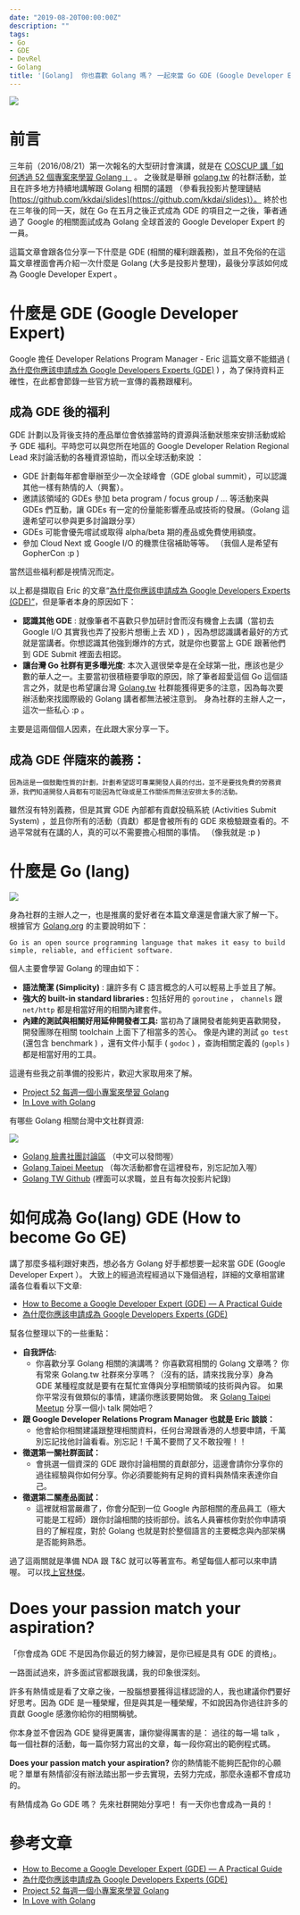 ```yaml
---
date: "2019-08-20T00:00:00Z"
description: ""
tags:
- Go
- GDE
- DevRel
- Golang
title: '[Golang]  你也喜歡 Golang 嗎？ 一起來當 Go GDE (Google Developer Expert) '
---
```


![](../images/2019/gdg-go.jpg)


# 前言

三年前（2016/08/21）第一次報名的大型研討會演講，就是在 [COSCUP 講「如何透過 52 個專案來學習 Golang 」](http://coscup.org/2016/schedules.html#H06) 。 之後就是舉辦 [golang.tw](https://golang.tw) 的社群活動，並且在許多地方持續地講解跟 Golang 相關的議題 （參看我投影片整理鏈結 [https://github.com/kkdai/slides](https://github.com/kkdai/slides)）。 終於也在三年後的同一天，就在 Go 在五月之後正式成為 GDE 的項目之一之後，筆者通過了 Google 的相關面試成為 Golang 全球首波的 Google Developer Expert  的一員。 



這篇文章會跟各位分享一下什麼是 GDE (相關的權利跟義務)，並且不免俗的在這篇文章裡面會再介紹一次什麼是 Golang (大多是投影片整理)，最後分享該如何成為 Google Developer Expert 。

# 什麼是 GDE (Google Developer Expert)

 Google 擔任 Developer Relations Program Manager - Eric 這篇文章不能錯過 ( [為什麼你應該申請成為 Google Developers Experts (GDE)](https://medium.com/@ericsk/%E7%82%BA%E4%BB%80%E9%BA%BC%E4%BD%A0%E6%87%89%E8%A9%B2%E7%94%B3%E8%AB%8B%E6%88%90%E7%82%BA-google-developers-experts-gde-58cf7c361f62) ) ，為了保持資料正確性，在此都會節錄一些官方統一宣傳的義務跟權利。

## 成為 GDE 後的福利

GDE 計劃以及背後支持的產品單位會依據當時的資源與活動狀態來安排活動或給予 GDE 福利。平時您可以與您所在地區的 Google Developer Relation Regional Lead 來討論活動的各種資源協助，而以全球活動來說 ：

- GDE 計劃每年都會舉辦至少一次全球峰會（GDE global summit），可以認識其他一樣有熱情的人（興奮）。
- 邀請該領域的 GDEs 參加 beta program / focus group / … 等活動來與 GDEs 們互動，讓 GDEs 有一定的份量能影響產品或技術的發展。（Golang 這邊希望可以參與更多討論跟分享）
- GDEs 可能會優先嚐試或取得 alpha/beta 期的產品或免費使用額度。
- 參加 Cloud Next 或 Google I/O 的機票住宿補助等等。 （我個人是希望有 GopherCon :p )

當然這些福利都是視情況而定。 

以上都是擷取自 Eric 的文章“[為什麼你應該申請成為 Google Developers Experts (GDE)”](https://medium.com/@ericsk/%E7%82%BA%E4%BB%80%E9%BA%BC%E4%BD%A0%E6%87%89%E8%A9%B2%E7%94%B3%E8%AB%8B%E6%88%90%E7%82%BA-google-developers-experts-gde-58cf7c361f62)，但是筆者本身的原因如下：

- **認識其他 GDE** : 就像筆者不喜歡只參加研討會而沒有機會上去講（當初去 Google I/O 其實我也弄了投影片想衝上去 XD ) ，因為想認識講者最好的方式就是當講者。你想認識其他強到爆炸的方式，就是你也要當上 GDE 跟著他們到 GDE Submit 裡面去相認。
- **讓台灣 Go 社群有更多曝光度**:  本次入選很榮幸是在全球第一批，應該也是少數的華人之一。主要當初很積極要爭取的原因，除了筆者超愛這個 Go 這個語言之外，就是也希望讓台灣 [Golang.tw](https://golang.tw) 社群能獲得更多的注意，因為每次要辦活動來找國際級的 Golang 講者都無法被注意到。 身為社群的主辦人之一，這次一些私心 :p 。

主要是這兩個個人因素，在此跟大家分享一下。



## 成為 GDE 伴隨來的義務：

```
因為這是一個鼓勵性質的計劃，計劃希望認可專業開發人員的付出，並不是要找免費的勞務資源，我們知道開發人員都有可能因為忙碌或是工作關係而無法安排太多的活動。
```

雖然沒有特別義務，但是其實 GDE 內部都有貢獻投稿系統  (Activities Submit System) ，並且你所有的活動（貢獻）都是會被所有的 GDE 來檢驗跟查看的。不過平常就有在講的人，真的可以不需要擔心相關的事情。 （像我就是 :p )



#  什麼是 Go (lang)

![](../images/2019/footer-gopher.png)

身為社群的主辦人之一，也是推廣的愛好者在本篇文章還是會讓大家了解一下。 根據官方 [Golang.org](htttps://golang.org) 的主要說明如下：

```
Go is an open source programming language that makes it easy to build simple, reliable, and efficient software.
```

個人主要會學習 Golang 的理由如下：

- **語法簡潔 (Simplicity)** :  讓許多有 C 語言概念的人可以輕易上手並且了解。
- **強大的 built-in standard libraries :** 包括好用的 `goroutine` ， `channels` 跟 `net/http` 都是相當好用的相關內建套件。
- **內建的測試與相關好用延伸開發者工具:**  當初為了讓開發者能夠更喜歡開發，開發團隊在相關 toolchain 上面下了相當多的苦心。 像是內建的測試 `go test` (還包含 benchmark ) ，還有文件小幫手 ( `godoc` ) ，查詢相關定義的 (`gopls` ) 都是相當好用的工具。

這邊有些我之前準備的投影片，歡迎大家取用來了解。

- [Project 52 每週一個小專案來學習 Golang](https://www.slideshare.net/EvansLin/coscup-2016-project-52-for-golang)
- [In Love with Golang](http://go-talks.appspot.com/github.com/kkdai/GolangTalks/gdgfest/gdgfest.slide#1)

有哪些 Golang 相關台灣中文社群資源:

![](../images/2019/golantw.jpg)

- [Golang 臉書社團討論區](https://www.facebook.com/groups/269001993248363/) （中文可以發問喔）
- [Golang Taipei Meetup](https://meetup.com/golang-taipei-meetup/) （每次活動都會在這裡發布，別忘記加入喔）
- [Golang TW Github](https://github.com/golangtw)  (裡面可以求職，並且有每次投影片紀錄)



# 如何成為 Go(lang) GDE (How to become Go GE)

講了那麼多福利跟好東西，想必各方 Golang 好手都想要一起來當 GDE (Google Developer Expert ）。 大致上的經過流程經過以下幾個過程，詳細的文章相當建議各位看看以下文章:

- [How to Become a Google Developer Expert (GDE) — A Practical Guide](https://medium.com/@jeffdelaney/how-to-become-a-google-developer-expert-gde-a-practical-guide-83621d2c8087)
- [為什麼你應該申請成為 Google Developers Experts (GDE)](https://medium.com/@ericsk/%E7%82%BA%E4%BB%80%E9%BA%BC%E4%BD%A0%E6%87%89%E8%A9%B2%E7%94%B3%E8%AB%8B%E6%88%90%E7%82%BA-google-developers-experts-gde-58cf7c361f62)

幫各位整理以下的一些重點：

- **自我評估:** 
  - 你喜歡分享 Golang 相關的演講嗎？  你喜歡寫相關的 Golang 文章嗎？ 你有常來 Golang.tw 社群來分享嗎？（沒有的話，請來找我分享）身為 GDE 某種程度就是要有在幫忙宣傳與分享相關領域的技術與內容。 如果你平常沒有做類似的事情，建議你應該要開始做。 來 [Golang Taipei Meetup](https://meetup.com/golang-taipei-meetup/)  分享一個小 talk  開始吧？
- **跟 Google  Developer Relations Program Manager 也就是 Eric 談談：** 
  - 他會給你相關建議跟整理相關資料，任何台灣跟香港的人想要申請，千萬別忘記找他討論看看。別忘記！千萬不要問了又不敢投喔！！ 
- **徵選第一關社群面試：**
  - 會挑選一個資深的 GDE 跟你討論相關的貢獻部分，這邊會請你分享你的過往經驗與你如何分享。你必須要能夠有足夠的資料與熱情來表達你自己。
- **徵選第二關產品面試：**
  - 這裡就相當嚴肅了，你會分配到一位 Google 內部相關的產品員工（極大可能是工程師）跟你討論相關的技術部份。該名人員審核你對於你申請項目的了解程度，對於 Golang 也就是對於整個語言的主要概念與內部架構是否能夠熟悉。

過了這兩關就是準備 NDA 跟 T&C 就可以等著宣布。希望每個人都可以來申請喔。 可以找[上官林傑](https://www.facebook.com/ericsk0313)。

# Does your passion match your aspiration?

「你會成為 GDE 不是因為你最近的努力練習，是你已經是具有 GDE 的資格」。

一路面試過來，許多面試官都跟我講，我的印象很深刻。

許多有熱情或是看了文章之後，一股腦想要獲得這樣認證的人，我也建議你們要好好思考。因為 GDE 是一種榮耀，但是與其是一種榮耀，不如說因為你過往許多的貢獻 Google 感激你給你的相關稱號。

你本身並不會因為 GDE 變得更厲害，讓你變得厲害的是： 過往的每一場 talk ，每一個社群的活動，每一篇你努力寫出的文章，每一段你寫出的範例程式碼。 

**Does your passion match your aspiration?**  你的熱情能不能夠匹配你的心願呢？單單有熱情卻沒有辦法踏出那一步去實現，去努力完成，那麼永遠都不會成功的。

有熱情成為 Go GDE 嗎？ 先來社群開始分享吧！  有一天你也會成為一員的！

# 參考文章

- [How to Become a Google Developer Expert (GDE) — A Practical Guide](https://medium.com/@jeffdelaney/how-to-become-a-google-developer-expert-gde-a-practical-guide-83621d2c8087)
- [為什麼你應該申請成為 Google Developers Experts (GDE)](https://medium.com/@ericsk/%E7%82%BA%E4%BB%80%E9%BA%BC%E4%BD%A0%E6%87%89%E8%A9%B2%E7%94%B3%E8%AB%8B%E6%88%90%E7%82%BA-google-developers-experts-gde-58cf7c361f62)
- [Project 52 每週一個小專案來學習 Golang](https://www.slideshare.net/EvansLin/coscup-2016-project-52-for-golang)
- [In Love with Golang](http://go-talks.appspot.com/github.com/kkdai/GolangTalks/gdgfest/gdgfest.slide#1)





